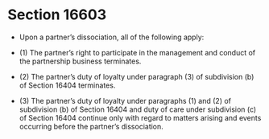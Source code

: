 # Section 16603

- Upon a partner’s dissociation, all of the following apply:

- (1) The partner’s right to participate in the management and conduct of the partnership business terminates.

- (2) The partner’s duty of loyalty under paragraph (3) of subdivision (b) of Section 16404 terminates.

- (3) The partner’s duty of loyalty under paragraphs (1) and (2) of subdivision (b) of Section 16404 and duty of care under subdivision (c) of Section 16404 continue only with regard to matters arising and events occurring before the partner’s dissociation.
